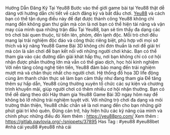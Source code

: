 Hướng Dẫn Đăng Ký Tại Yeu88
Bước vào thế giới game bài tại Yeu88 thật dễ dàng với hướng dẫn chi tiết về cách đăng ký và bắt đầu chơi. [Yeu88](https://yeu88pro.com/) và cách bạn có thể tận dụng điều này để đạt được thành công Yeu88 không chỉ mang đến không gian thư giãn mà còn là nơi bạn có thể hiện tài năng và vận may của mình qua những trận đấu
Tại Yeu88, bạn sẽ tìm thấy đa dạng các trò chơi bài quen thuộc, từ tiến lên, phỏm, đến lạnh độc. Mỗi trò chơi đều mang lại trải nghiệm độc đáo và công thức riêng biệt, phù hợp với mọi sở thích và kỹ năng
Yeu88 Game Bài 3D không chỉ đơn thuần là nơi để giải trí mà còn là sân chơi để bạn kết nối với những người chơi khác. Bạn có thể tham gia vào các đường dẫn giải khát hấp thụ, nơi bạn không chỉ có cơ hội nhận được phần thưởng lớn mà vẫn có thể giao dịch, học hỏi kinh nghiệm
Với nền tảng công nghệ tiên tiến, Yeu88 đảm bảo mang đến trải nghiệm mượt mà và chân thực nhất cho người chơi. Hệ thống đồ họa 3D life động cùng âm thanh chân thực sẽ làm bạn cảm thấy như đang tham gia
Để tăng thêm sự hấp dẫn, Yeu88 cũng thường xuyên tổ chức các sự kiện và chương trình khuyến mãi, giúp người chơi có thêm nhiều cơ hội nhận thưởng. Bạn có thể dễ dàng theo dõi
Hãy tham gia Yeu88 Game Bài 3D ngay hôm nay để không bỏ lỡ những trải nghiệm tuyệt vời. Với những trò chơi đa dạng và môi trường thân thiện, Yeu88 chắc chắn sẽ là nơi mang đến cho bạn những giờ phút giải trí khó quên. Đừng cản trở, hãy hiện hữu các kỹ năng của mình và chinh phục những điều đó
Xem thêm : https://yeu88pro.com/
Xem thêm : https://gitlab.pavlovia.org/-/snippets/37895
Has Tag : #yeu88 #yeu88bet #nhà cái yeu88 #yeu88 nhà cái
